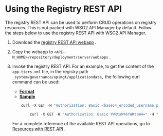 # Using the Registry REST API

The registry REST API can be used to perform CRUD operations on registry resources. This is not packed with WSO2 API Manager by default. Follow the steps below to use the registry REST API with WSO2 API Manager.

1.  Download the [registry REST API webapp](/assets/attachments/103335316/103335317.war) .
2.  Copy the webapp to `<API-M_HOME>/repository/deployment/server/webapps` .
3.  Invoke the registry REST API. For an example, to get the content of the `app-tiers.xml` file, in the registry path `_system/governance/apimgt/applicationdata,` the following curl command can be used:

    -   [**Format**](#7ae3e0457755455db413bd33375a336c)
    -   [**Sample**](#25175165c2694c0391fde821c15cf487)

    ``` java
        curl -X GET -H "Authorization: Basic <base64_encoded_username:password>=" -H "Content-Type: application/json" -H "Cache-Control: no-cache" "https://<hostname>:<port>/resource/1.0.0/artifact/_system/governance/apimgt/applicationdata/app-tiers.xml" -k
    ```

    ``` java
            curl -X GET -H "Authorization: Basic YWRtaW46YWRtaW4=" -H "Content-Type: application/json" -H "Cache-Control: no-cache" "https://localhost:9443/resource/1.0.0/artifact/_system/governance/apimgt/applicationdata/app-tiers.xml" -k
    ```

    For a complete reference of the available REST API operations, go to [Resources with REST API](https://docs.wso2.com/display/Governance540/Resources+with+REST+API) .


